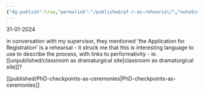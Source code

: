 ```yaml
---
{"dg-publish":true,"permalink":"/published/af-r-as-rehearsal/","noteIcon":""}
---
```


31-01-2024 

in conversation with my supervisor, they mentioned 'the Application for Registration' is a rehearsal - it struck me that this is interesting language to use to describe the process, with links to performativity  - ie. [[unpublished/classroom as dramaturgical site\|classroom as dramaturgical site]]?

[[published/PhD-checkpoints-as-ceremonies\|PhD-checkpoints-as-ceremonies]]